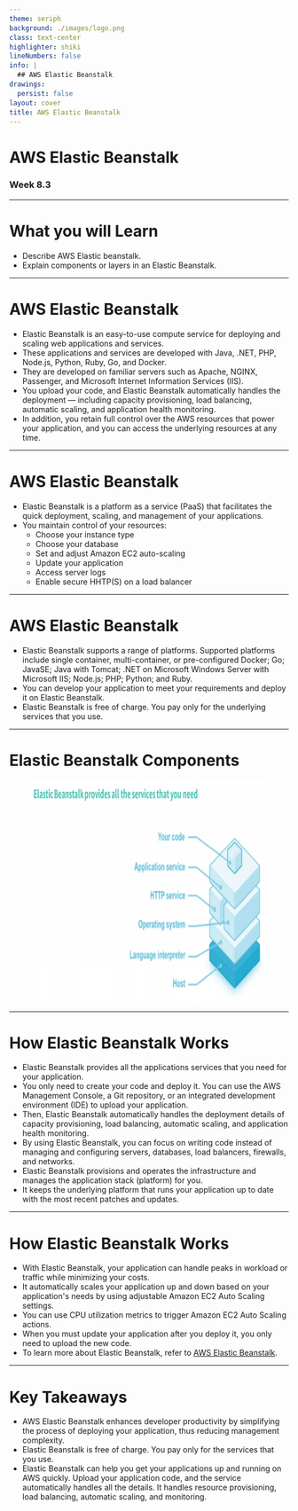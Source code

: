 ```yaml
---
theme: seriph
background: ./images/logo.png
class: text-center
highlighter: shiki
lineNumbers: false
info: |
  ## AWS Elastic Beanstalk
drawings:
  persist: false
layout: cover
title: AWS Elastic Beanstalk
---
```


<!--

-->

#  AWS Elastic Beanstalk
### Week 8.3

---

# What you will Learn 


<v-clicks>

* Describe AWS Elastic beanstalk.  
* Explain components or layers in an Elastic Beanstalk.

</v-clicks>


---

# AWS Elastic Beanstalk

<v-clicks> 

* Elastic Beanstalk is an easy-to-use compute service for deploying and scaling web applications and services. 
* These applications and services are developed with Java, .NET, PHP, Node.js, Python, Ruby, Go, and Docker. 
* They are developed on familiar servers such as Apache, NGINX, Passenger, and Microsoft Internet Information Services (IIS).
* You upload your code, and Elastic Beanstalk automatically handles the deployment — including capacity provisioning, load balancing, automatic scaling, and application health monitoring.
* In addition, you retain full control over the AWS resources that power your application, and you can access the underlying resources at any time.  

</v-clicks>


---

# AWS Elastic Beanstalk

<v-clicks> 

* Elastic Beanstalk is a platform as a service (PaaS) that facilitates the quick deployment, scaling, and management of your applications. 
* You maintain control of your resources:
  * Choose your instance type
  * Choose your database
  * Set and adjust Amazon EC2 auto-scaling
  * Update your application 
  * Access server logs
  * Enable secure HHTP(S) on a load balancer 
  
</v-clicks>


---

# AWS Elastic Beanstalk

<v-clicks> 

* Elastic Beanstalk supports a range of platforms. Supported platforms include single container, multi-container, or pre-configured Docker; Go; JavaSE; Java with Tomcat; .NET on Microsoft Windows Server with Microsoft IIS; Node.js; PHP; Python; and Ruby.
* You can develop your application to meet your requirements and deploy it on Elastic Beanstalk. 
* Elastic Beanstalk is free of charge. You pay only for the underlying services that you use.
  
</v-clicks> 


---

# Elastic Beanstalk Components

<figure>
    <img src="images/components.png" style="width:100%;height:400px;">
</figure>


---

# How Elastic Beanstalk Works

<v-clicks> 

* Elastic Beanstalk provides all the applications services that you need for your application. 
* You only need to create your code and deploy it. You can use the AWS Management Console, a Git repository, or an integrated development environment (IDE) to upload your application. 
* Then, Elastic Beanstalk automatically handles the deployment details of capacity provisioning, load balancing, automatic scaling, and application health monitoring.
* By using Elastic Beanstalk, you can focus on writing code instead of managing and configuring servers, databases, load balancers, firewalls, and networks. 
* Elastic Beanstalk provisions and operates the infrastructure and manages the application stack (platform) for you. 
* It keeps the underlying platform that runs your application up to date with the most recent patches and updates. 

</v-clicks>



---

# How Elastic Beanstalk Works

<v-clicks> 

* With Elastic Beanstalk, your application can handle peaks in workload or traffic while minimizing your costs. 
* It automatically scales your application up and down based on your application's needs by using adjustable Amazon EC2 Auto Scaling settings. 
* You can use CPU utilization metrics to trigger Amazon EC2 Auto Scaling actions. 
* When you must update your application after you deploy it, you only need to upload the new code.
* To learn more about Elastic Beanstalk, refer to [AWS Elastic Beanstalk](https://docs.aws.amazon.com/elastic-beanstalk/index.html).

</v-clicks>



---

# Key Takeaways

<v-clicks>

* AWS Elastic Beanstalk enhances developer productivity by simplifying the process of deploying your application, thus reducing management complexity. 
* Elastic Beanstalk is free of charge. You pay only for the services that you use.
* Elastic Beanstalk can help you get your applications up and running on AWS quickly. Upload your application code, and the service automatically handles all the details. It handles resource provisioning, load balancing, automatic scaling, and monitoring.
  
</v-clicks>
